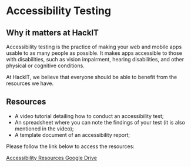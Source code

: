 # Accessibility Testing

## Why it matters at HackIT

Accessibility testing is the practice of making your web and mobile apps usable to as many people as possible. It makes apps accessible to those with disabilities, such as vision impairment, hearing disabilities, and other physical or cognitive conditions.

At HackIT, we believe that everyone should be able to benefit from the resources we have.

## Resources

 - A video tutorial detailing how to conduct an accessibility test;
 - An spreadsheet where you can note the findings of your test (it is also mentioned in the video);
 - A template document of an accessibility report;

Please follow the link below to access the resources:

[Accessibility Resources Google Drive](https://drive.google.com/drive/folders/1zDekem62oXqBjAzP5EKC-Yl_xMDjg8mE?usp=sharing "Accessibility Resources Google Drive")

